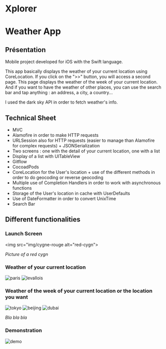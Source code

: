 # Xplorer 
# Weather App

## Présentation

Mobile project developed for iOS with the Swift language.

This app basically displays the weather of your current location using CoreLocation. 
If you click on the ">>" button, you will access a second page. This page displays the weather of the week of your current location. And if you want to have the weather of other places, you can use the search bar and tap anything : an address, a city, a country...

I used the dark sky API in order to fetch weather's info.


## Technical Sheet

- MVC 
- Alamofire in order to make HTTP requests
- URLSession also for HTTP requests (easier to manage than Alamofire for complex requests) + JSONSerialization
- Two screens : one with the detail of your current location, one with a list
- Display of a list with UITableView
- Gitflow
- CocoadPods
- CoreLocation for the User's location + use of the different methods in order to do geocoding or reverse geocoding
- Multiple use of Completion Handlers in order to work with asynchronous functions
- Storage of the User's location in cache with UserDefaults
- Use of DateFormatter in order to convert UnixTime
- Search Bar


## Different functionalities

### Launch Screen

<img src="img/cygne-rouge alt="red-cygn">

<i> Picture of a red cygn </i>

### Weather of your current location

<img src="img/screen_paris.PNG" alt="paris">   <img src="img/screen_levallois.PNG" alt="levallois">

### Weather of the week of your current location or the location you want

<img src="img/IMG_5479.PNG" alt="tokyo"> <img src="img/IMG_5480.PNG" alt="beijing"> <img src="img/IMG_5481.PNG" alt="dubai"> 

<i> Bla bla bla </i>


### Demonstration

<img src="img/demo.gif" alt="demo">
